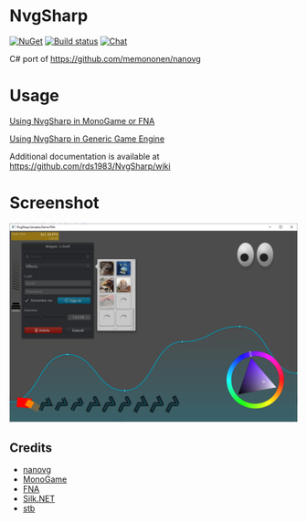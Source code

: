 # NvgSharp
[![NuGet](https://img.shields.io/nuget/v/NvgSharp.MonoGame.svg)](https://www.nuget.org/packages/NvgSharp.MonoGame/) [![Build status](https://ci.appveyor.com/api/projects/status/r4cd8vcao5i84xo7?svg=true)](https://ci.appveyor.com/project/RomanShapiro/nvgsharp)
[![Chat](https://img.shields.io/discord/628186029488340992.svg)](https://discord.gg/ZeHxhCY)

C# port of https://github.com/memononen/nanovg

# Usage
[Using NvgSharp in MonoGame or FNA](https://github.com/rds1983/NvgSharp/wiki/Using-NvgSharp-in-MonoGame-or-FNA)

[Using NvgSharp in Generic Game Engine](https://github.com/rds1983/NvgSharp/wiki/Using-NvgSharp-in-Generic-Game-Engine)

Additional documentation is available at https://github.com/rds1983/NvgSharp/wiki

# Screenshot
![](/images/screenshot.png)

## Credits
* [nanovg](https://github.com/memononen/nanovg)
* [MonoGame](http://www.monogame.net/)
* [FNA](https://github.com/FNA-XNA/FNA)
* [Silk.NET](https://github.com/dotnet/Silk.NET)
* [stb](https://github.com/nothings/stb)
